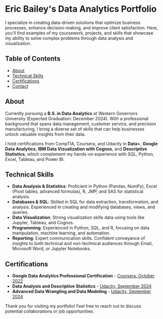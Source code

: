 # Eric Bailey's Data Analytics Portfolio

I specialize in creating data-driven solutions that optimize business processes, enhance decision-making, and improve client satisfaction. Here, you'll find examples of my coursework, projects, and skills that showcase my ability to solve complex problems through data analysis and visualization.

## Table of Contents
- [About](#about)
- [Technical Skills](#technical-skills)
- [Certifications](#certifications)
- [Contact](#contact)

## About
Currently pursuing a **B.S. in Data Analytics** at Western Governors University (Expected Graduation: December 2024). With a professional background that spans data management, customer service, and precision manufacturing, I bring a diverse set of skills that can help businesses unlock valuable insights from their data.

I hold certifications from CompTIA, Coursera, and Udacity in **Data+**, **Google Data Analytics**, **IBM Data Vizualization with Cognos**, and **Descriptive Statistics**, which complement my hands-on experience with SQL, Python, Excel, Tableau, and Power BI.

## Technical Skills

- **Data Analysis & Statistics**: Proficient in Python (Pandas, NumPy), Excel (Pivot tables, advanced formulas), R, JMP, and SAS for statistical analysis.
- **Databases & SQL**: Skilled in SQL for data extraction, transformation, and analysis. Experienced in creating and modifying databases, views, and queries.
- **Data Visualization**: Strong visualization skills data using tools like Jupyter, Tableau, and Cognos.
- **Programming**: Experienced in Python, SQL, and R, focusing on data manipulation, machine learning, and automation.
- **Reporting**: Expert communication skills. Confident conveyance of insights to both technical and non-technical audiences through Email, Microsoft Word, or Jupyter Notebooks. 


## Certifications
- **Google Data Analytics Professional Certification** - [Coursera, October 2022](https://www.coursera.org/account/accomplishments/specialization/2LY4XSXFS6SR)
- **Data Analysis and Descriptive Statistics** - [Udacity, September 2024](https://www.udacity.com/certificate/e/38f0b50e-6508-11ef-9aff-dbed48e496e9)
- **Advanced Data Wrangling and Data Modeling** - [Udacity, September 2024](https://www.udacity.com/certificate/e/45a91588-6bd5-11ef-aa8b-934496d6d56d)



Thank you for visiting my portfolio! Feel free to reach out to discuss potential collaborations or job opportunities.
